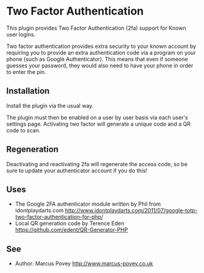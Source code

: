 Two Factor Authentication
=========================

This plugin provides Two Factor Authentication (2fa) support for Known user logins.

Two factor authentication provides extra security to your known account by requiring you to provide an extra authentication code via 
a program on your phone (such as Google Authenticator). This means that even if someone guesses your password, they would also need to
have your phone in order to enter the pin.

Installation
------------

Install the plugin via the usual way.

The plugin must then be enabled on a user by user basis via each user's settings page. Activating two factor will generate a unique code and a QR code to scan.

Regeneration
------------

Deactivating and reactivating 2fa will regenerate the access code, so be sure to update your authenticator account if you do this!

Uses
----
 * The Google 2FA authenticator module written by Phil from idontplaydarts.com <http://www.idontplaydarts.com/2011/07/google-totp-two-factor-authentication-for-php/>
 * Local QR generation code by Terence Eden <https://github.com/edent/QR-Generator-PHP>

See
---
 * Author: Marcus Povey <http://www.marcus-povey.co.uk> 
